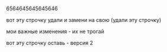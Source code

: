 6564645645645646

вот эту строчку удали и замени на свою (удали эту строчку)

мои важные изменения - их не трогай

вот эту строчку оставь - версия 2
